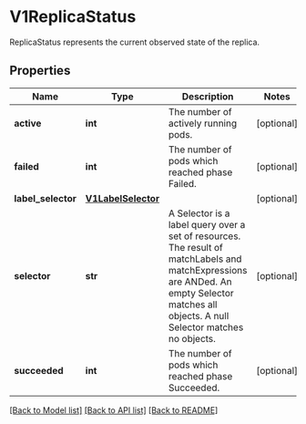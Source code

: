 # V1ReplicaStatus

ReplicaStatus represents the current observed state of the replica.
## Properties
Name | Type | Description | Notes
------------ | ------------- | ------------- | -------------
**active** | **int** | The number of actively running pods. | [optional] 
**failed** | **int** | The number of pods which reached phase Failed. | [optional] 
**label_selector** | [**V1LabelSelector**](V1LabelSelector.md) |  | [optional] 
**selector** | **str** | A Selector is a label query over a set of resources. The result of matchLabels and matchExpressions are ANDed. An empty Selector matches all objects. A null Selector matches no objects. | [optional] 
**succeeded** | **int** | The number of pods which reached phase Succeeded. | [optional] 

[[Back to Model list]](../README.md#documentation-for-models) [[Back to API list]](../README.md#documentation-for-api-endpoints) [[Back to README]](../README.md)



